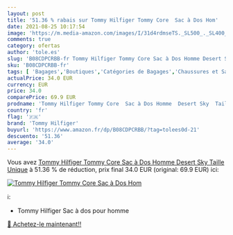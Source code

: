 ```yaml
---
layout: post
title: '51.36 % rabais sur Tommy Hilfiger Tommy Core  Sac à Dos Hom'
date: 2021-08-25 10:17:54
image: 'https://m.media-amazon.com/images/I/31d4rdmseTS._SL500_._SL400_.jpg'
comments: true
category: ofertas
author: 'tole.es'
slug: 'B08CDPCRBB-fr Tommy Hilfiger Tommy Core Sac à Dos Homme Desert Sky...'
sku: 'B08CDPCRBB-fr'
tags: [ 'Bagages','Boutiques','Catégories de Bagages','Chaussures et Sacs','Custom Stores','Sacs à dos','Sacs à dos loisir','tommy hilfiger', ]
actualPrice: 34.0 EUR
currency: EUR
price: 34.0
comparePrice: 69.9 EUR
prodname: 'Tommy Hilfiger Tommy Core  Sac à Dos Homme  Desert Sky  Taille Unique'
country: 'fr'
flag: '🇫🇷'
brand: 'Tommy Hilfiger'
buyurl: 'https://www.amazon.fr/dp/B08CDPCRBB/?tag=tolees0d-21'
descuento: '51.36'
average: '34.0'
---
```


Vous avez [Tommy Hilfiger Tommy Core  Sac à Dos Homme  Desert Sky  Taille Unique](https://www.amazon.fr/dp/B08CDPCRBB/?tag=tolees0d-21)  à  51.36 % de réduction, prix final  34.0 EUR (original: 69.9 EUR) ici:

[![Tommy Hilfiger Tommy Core  Sac à Dos Hom](https://m.media-amazon.com/images/I/31d4rdmseTS._SL500_._SL400_.jpg)](https://www.amazon.fr/dp/B08CDPCRBB/?tag=tolees0d-21)

ℹ️:

- Tommy Hilfiger Sac à dos pour homme

[🛒 Achetez-le maintenant!!](https://www.amazon.fr/dp/B08CDPCRBB/?tag=tolees0d-21)
